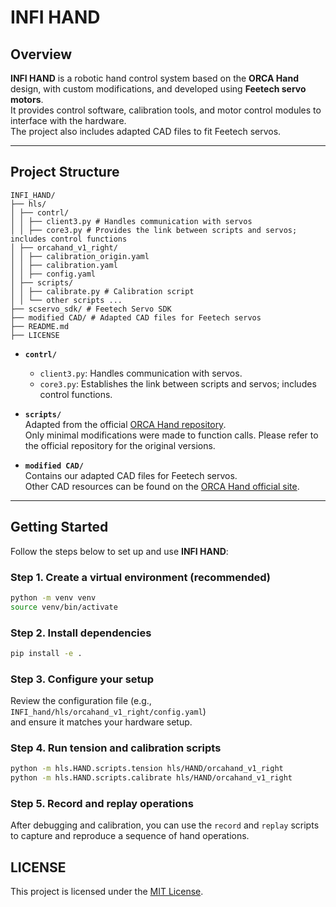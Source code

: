 # INFI HAND

## Overview
**INFI HAND** is a robotic hand control system based on the **ORCA Hand** design, with custom modifications, and developed using **Feetech servo motors**.  
It provides control software, calibration tools, and motor control modules to interface with the hardware.  
The project also includes adapted CAD files to fit Feetech servos.

---

## Project Structure
```
INFI_HAND/
├── hls/
│ ├── contrl/
│ │ ├── client3.py # Handles communication with servos
│ │ ├── core3.py # Provides the link between scripts and servos; includes control functions
│ ├── orcahand_v1_right/
│ │ ├── calibration_origin.yaml
│ │ ├── calibration.yaml
│ │ ├── config.yaml
│ ├── scripts/
│ │ ├── calibrate.py # Calibration script
│ │ └── other scripts ...
├── scservo_sdk/ # Feetech Servo SDK
├── modified CAD/ # Adapted CAD files for Feetech servos
├── README.md
├── LICENSE
```

- **`contrl/`**  
  - `client3.py`: Handles communication with servos.  
  - `core3.py`: Establishes the link between scripts and servos; includes control functions.  

- **`scripts/`**  
  Adapted from the official [ORCA Hand repository](https://github.com/orcahand).  
  Only minimal modifications were made to function calls. Please refer to the official repository for the original versions.  

- **`modified CAD/`**  
  Contains our adapted CAD files for Feetech servos.  
  Other CAD resources can be found on the [ORCA Hand official site](https://www.orcahand.com/dashboard).

---

## Getting Started

Follow the steps below to set up and use **INFI HAND**:

### Step 1. Create a virtual environment (recommended)
```bash
python -m venv venv
source venv/bin/activate
```
### Step 2. Install dependencies
```bash
pip install -e .
```
### Step 3. Configure your setup
Review the configuration file (e.g., `INFI_hand/hls/orcahand_v1_right/config.yaml`)  
and ensure it matches your hardware setup.
### Step 4. Run tension and calibration scripts
```bash
python -m hls.HAND.scripts.tension hls/HAND/orcahand_v1_right
python -m hls.HAND.scripts.calibrate hls/HAND/orcahand_v1_right
```
### Step 5. Record and replay operations
After debugging and calibration, you can use the `record` and `replay` scripts  
to capture and reproduce a sequence of hand operations.

## LICENSE
This project is licensed under the [MIT License](https://github.com/EMAIL-lab-2025/INFI_hand/blob/main/LICENSE).

